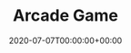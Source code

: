 ---
title: Arcade Game
date: 2020-07-07T00:00:00+00:00
stack: python
video_name: pygame.mp4
description: An arcade game written in python using the pygame library. The aim of the game is to collect all the coins and then the star while staying on the platforms and avoiding enemy frogs and blobs. I built all of the components in order to create a complete game (player, enemies, gravity, platforms, movement, collactables, etc) but fell short of finishing. I like to think that one day I'll revisit this pygame and build my own mario knockoff.
github: https://github.com/TobiBrady/Arcade_Pygame
---